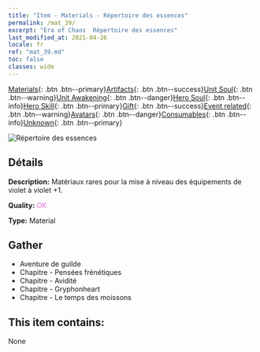 ```yaml
---
title: "Item - Materials - Répertoire des essences"
permalink: /mat_39/
excerpt: "Era of Chaos  Répertoire des essences"
last_modified_at: 2021-04-26
locale: fr
ref: "mat_39.md"
toc: false
classes: wide
---
```

 [Materials](/ItemsFR/){: .btn .btn--primary}[Artifacts](/ItemsFR/Artifacts/){: .btn .btn--success}[Unit Soul](/ItemsFR/UnitSoul/){: .btn .btn--warning}[Unit Awakening](/ItemsFR/UnitAwakening/){: .btn .btn--danger}[Hero Soul](/ItemsFR/HeroSoul/){: .btn .btn--info}[Hero Skill](/ItemsFR/HeroSkill/){: .btn .btn--primary}[Gift](/ItemsFR/Gift/){: .btn .btn--success}[Event related](/ItemsFR/Events/){: .btn .btn--warning}[Avatars](/ItemsFR/Avatars/){: .btn .btn--danger}[Consumables](/ItemsFR/Consumables/){: .btn .btn--info}[Unknown](/ItemsFR/Unknown/){: .btn .btn--primary}

 ![Répertoire des essences](/images/t/i_cailiao_hexin2.png)

## Détails
 **Description:** Matériaux rares pour la mise à niveau des équipements de violet à violet +1.

 **Quality:** <span style="color: #DA70D6">OK</span>

 **Type:** Material

## Gather

*    Aventure de guilde 
*    Chapitre - Pensées frénétiques 
*    Chapitre - Avidité 
*    Chapitre - Gryphonheart 
*    Chapitre - Le temps des moissons 

## This item contains:

  None

